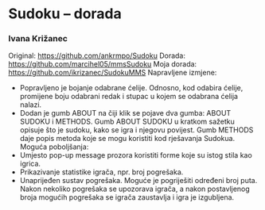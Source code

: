 # Sudoku – dorada
### Ivana Križanec
Original: https://github.com/ankrmpo/Sudoku
Dorada: https://github.com/marcihel05/mmsSudoku
Moja dorada: https://github.com/ikrizanec/SudokuMMS
Napravljene izmjene:
-	Popravljeno je bojanje odabrane ćelije. Odnosno, kod odabira ćelije, promijene boju odabrani redak i stupac u kojem se odabrana ćelija nalazi. 
-	Dodan je gumb ABOUT na čiji klik se pojave dva gumba: ABOUT SUDOKU i METHODS. Gumb ABOUT SUDOKU u kratkom sažetku opisuje što je sudoku, kako se igra i njegovu povijest. Gumb METHODS daje popis metoda koje se mogu koristiti kod rješavanja Sudokua. 
Moguća poboljšanja:
-	Umjesto pop-up message prozora koristiti forme koje su istog stila kao igrica.
-	Prikazivanje statistike igrača, npr. broj pogrešaka.
-	Unaprijeđen sustav pogrešaka. Moguće je pogriješiti određeni broj puta. Nakon nekoliko pogrešaka se upozorava igrača, a nakon postavljenog broja mogućih pogrešaka se igrača zaustavlja i igra je izgubljena. 




